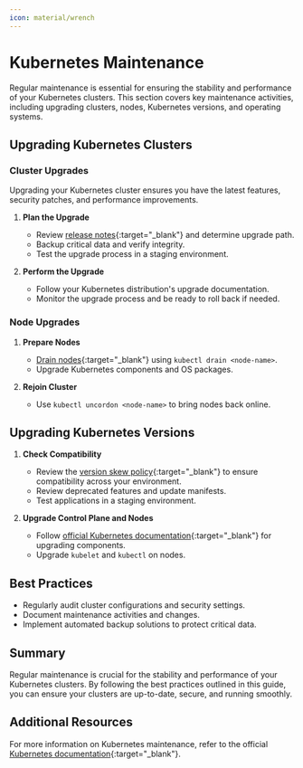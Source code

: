 ```yaml
---
icon: material/wrench
---
```


<h1>Kubernetes Maintenance</h1>

Regular maintenance is essential for ensuring the stability and performance of your Kubernetes clusters. This section covers key maintenance activities, including upgrading clusters, nodes, Kubernetes versions, and operating systems.

<h2>Upgrading Kubernetes Clusters</h2>

<h3>Cluster Upgrades</h3>

Upgrading your Kubernetes cluster ensures you have the latest features, security patches, and performance improvements.

1. **Plan the Upgrade**

    - Review [release notes](https://kubernetes.io/releases/){:target="_blank"} and determine upgrade path.
    - Backup critical data and verify integrity.
    - Test the upgrade process in a staging environment.

2. **Perform the Upgrade**

    - Follow your Kubernetes distribution's upgrade documentation.
    - Monitor the upgrade process and be ready to roll back if needed.

<h3>Node Upgrades</h3>

1. **Prepare Nodes**

    - [Drain nodes](https://kubernetes.io/docs/tasks/administer-cluster/safely-drain-node/){:target="_blank"} using `kubectl drain <node-name>`.
    - Upgrade Kubernetes components and OS packages.

2. **Rejoin Cluster**

    - Use `kubectl uncordon <node-name>` to bring nodes back online.

## Upgrading Kubernetes Versions

1. **Check Compatibility**

    - Review the [version skew policy](https://kubernetes.io/releases/version-skew-policy/){:target="_blank"} to ensure compatibility across your environment.
    - Review deprecated features and update manifests.
    - Test applications in a staging environment.

2. **Upgrade Control Plane and Nodes**

    - Follow [official Kubernetes documentation](https://kubernetes.io/docs/tasks/administer-cluster/cluster-upgrade/){:target="_blank"} for upgrading components.
    - Upgrade `kubelet` and `kubectl` on nodes.

<h2>Best Practices</h2>

 
- Regularly audit cluster configurations and security settings.
- Document maintenance activities and changes.
- Implement automated backup solutions to protect critical data.

<h2>Summary</h2>

Regular maintenance is crucial for the stability and performance of your Kubernetes clusters. By following the best practices outlined in this guide, you can ensure your clusters are up-to-date, secure, and running smoothly.

<h2>Additional Resources</h2>

For more information on Kubernetes maintenance, refer to the official [Kubernetes documentation](https://kubernetes.io/docs/){:target="_blank"}.